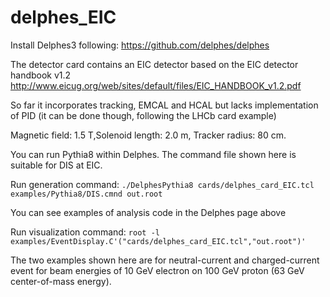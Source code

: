 # delphes_EIC

Install Delphes3 following:
https://github.com/delphes/delphes

The detector card contains an EIC detector based on the EIC detector handbook v1.2
http://www.eicug.org/web/sites/default/files/EIC_HANDBOOK_v1.2.pdf

So far it incorporates tracking, EMCAL and HCAL but lacks implementation of PID (it can be done though, following the LHCb card example)

Magnetic field: 1.5 T,Solenoid length: 2.0 m, Tracker radius: 80 cm. 

You can run Pythia8 within Delphes. The command file shown here is suitable for DIS at EIC. 

Run generation command:
`./DelphesPythia8 cards/delphes_card_EIC.tcl examples/Pythia8/DIS.cmnd out.root`

You can see examples of analysis code in the Delphes page above

Run visualization command:
 `root -l examples/EventDisplay.C'("cards/delphes_card_EIC.tcl","out.root")'`
 
The two examples shown here are for neutral-current and charged-current event 
for beam energies of 10 GeV electron on 100 GeV proton (63 GeV center-of-mass energy). 
